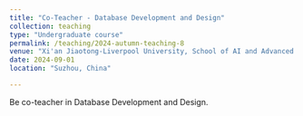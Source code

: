 ```yaml
---
title: "Co-Teacher - Database Development and Design"
collection: teaching
type: "Undergraduate course"
permalink: /teaching/2024-autumn-teaching-8
venue: "Xi'an Jiaotong-Liverpool University, School of AI and Advanced Computing"
date: 2024-09-01
location: "Suzhou, China"

---
```


Be co-teacher in Database Development and Design.

